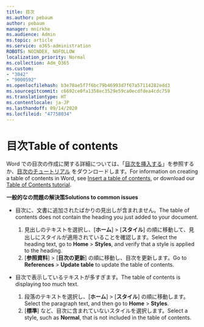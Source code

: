 ```yaml
---
title: 目次
ms.author: pebaum
author: pebaum
manager: mnirkhe
ms.audience: Admin
ms.topic: article
ms.service: o365-administration
ROBOTS: NOINDEX, NOFOLLOW
localization_priority: Normal
ms.collection: Adm_O365
ms.custom:
- "3042"
- "9000592"
ms.openlocfilehash: b3e78ae5f7f6bc79b46993d7f67a57114282edd3
ms.sourcegitcommit: c6692ce0fa1358ec3529e59ca0ecdfdea4cdc759
ms.translationtype: HT
ms.contentlocale: ja-JP
ms.lasthandoff: 09/14/2020
ms.locfileid: "47758034"
---
```

# <a name="table-of-contents"></a><span data-ttu-id="005cf-102">目次</span><span class="sxs-lookup"><span data-stu-id="005cf-102">Table of contents</span></span>

<span data-ttu-id="005cf-103">Word での目次の作成に関する詳細については、「[目次を挿入する](https://support.office.com/article/882e8564-0edb-435e-84b5-1d8552ccf0c0)」を参照するか、[目次のチュートリアル](https://go.microsoft.com/fwlink/?linkid=2065106) をダウンロードします。</span><span class="sxs-lookup"><span data-stu-id="005cf-103">For information on creating a table of contents in Word, see [Insert a table of contents](https://support.office.com/article/882e8564-0edb-435e-84b5-1d8552ccf0c0), or download our [Table of Contents tutorial](https://go.microsoft.com/fwlink/?linkid=2065106).</span></span>

<span data-ttu-id="005cf-104">**一般的なの問題の解決策**</span><span class="sxs-lookup"><span data-stu-id="005cf-104">**Solutions to common issues**</span></span>

- <span data-ttu-id="005cf-105">目次に、文書に追加されたばかりの見出しが含まれません。</span><span class="sxs-lookup"><span data-stu-id="005cf-105">The table of contents does not contain the heading you just added to your document.</span></span>
  1. <span data-ttu-id="005cf-106">見出しのテキストを選択し、[**ホーム**] > [**スタイル**] の順に移動して、見出しにスタイルが適用されていることを確認します。</span><span class="sxs-lookup"><span data-stu-id="005cf-106">Select the heading text, go to **Home** > **Styles**, and verify that a style is applied to the heading.</span></span>
  2. <span data-ttu-id="005cf-107">[**参照資料**] > [**目次の更新**] の順に移動し、目次を更新します。</span><span class="sxs-lookup"><span data-stu-id="005cf-107">Go to **References** > **Update table** to update the table of contents.</span></span>

- <span data-ttu-id="005cf-108">目次で表示しているテキストが多すぎます。</span><span class="sxs-lookup"><span data-stu-id="005cf-108">The table of contents is displaying too much text.</span></span> 
  1. <span data-ttu-id="005cf-109">段落のテキストを選択し、[**ホーム**] > [**スタイル**] の順に移動します。</span><span class="sxs-lookup"><span data-stu-id="005cf-109">Select the paragraph text, and then go to **Home** > **Styles**.</span></span>
  2. <span data-ttu-id="005cf-110">[**標準**] など、目次に含まれていないスタイルを選択します。</span><span class="sxs-lookup"><span data-stu-id="005cf-110">Select a style, such as **Normal**, that is not included in the table of contents.</span></span>